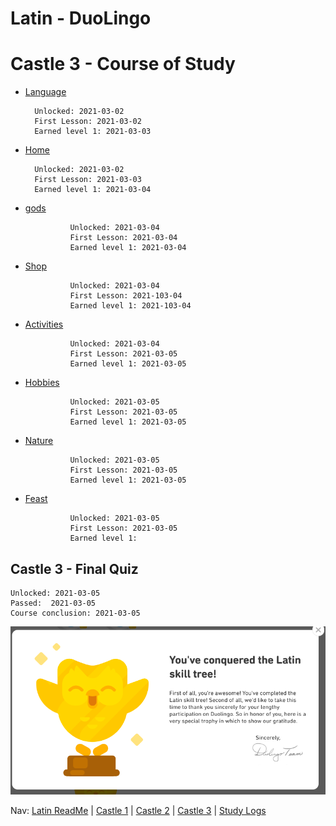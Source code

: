 # Latin - DuoLingo


# Castle 3 - Course of Study

* [Language](https://github.com/EO4wellness/T-I-L/blob/main/polyglot/latin/Castle-3/Language.md) 

        Unlocked: 2021-03-02
        First Lesson: 2021-03-02
        Earned level 1: 2021-03-03
    
* [Home](https://github.com/EO4wellness/T-I-L/blob/main/polyglot/latin/Castle-3/Home.md) 

        Unlocked: 2021-03-02
        First Lesson: 2021-03-03
        Earned level 1: 2021-03-04
        
        
* [gods](https://github.com/EO4wellness/T-I-L/blob/main/polyglot/latin/Castle-3/gods.md) 

                Unlocked: 2021-03-04
                First Lesson: 2021-03-04
                Earned level 1: 2021-03-04

* [Shop](https://github.com/EO4wellness/T-I-L/blob/main/polyglot/latin/Castle-3/Shop.md)  

                Unlocked: 2021-03-04
                First Lesson: 2021-103-04
                Earned level 1: 2021-103-04


* [Activities](https://github.com/EO4wellness/T-I-L/blob/main/polyglot/latin/Castle-3/Activities.md)  

                Unlocked: 2021-03-04
                First Lesson: 2021-03-05
                Earned level 1: 2021-03-05


* [Hobbies](https://github.com/EO4wellness/T-I-L/blob/main/polyglot/latin/Castle-3/Hobbies.md)  

                Unlocked: 2021-03-05
                First Lesson: 2021-03-05
                Earned level 1: 2021-03-05


* [Nature](https://github.com/EO4wellness/T-I-L/blob/main/polyglot/latin/Castle-3/Nature.md)  

                Unlocked: 2021-03-05
                First Lesson: 2021-03-05
                Earned level 1: 2021-03-05


* [Feast](https://github.com/EO4wellness/T-I-L/blob/main/polyglot/latin/Castle-3/Feast.md) 

                Unlocked: 2021-03-05
                First Lesson: 2021-03-05
                Earned level 1: 
 

## Castle 3 - Final Quiz
    
    Unlocked: 2021-03-05
    Passed:  2021-03-05
    Course conclusion: 2021-03-05
   

![wow](https://github.com/EO4wellness/T-I-L/blob/main/polyglot/latin/Images/2021-03-05-EO4Wellness-earned.png)

Nav: [Latin ReadMe](https://github.com/EO4wellness/T-I-L/tree/main/polyglot/latin) | [Castle 1](https://github.com/EO4wellness/T-I-L/tree/main/polyglot/latin/Castle-1) | [Castle 2](https://github.com/EO4wellness/T-I-L/tree/main/polyglot/latin/Castle-2) | [Castle 3](https://github.com/EO4wellness/T-I-L/tree/main/polyglot/latin/Castle-3) | [Study Logs](https://github.com/EO4wellness/T-I-L/tree/main/polyglot/latin/study-log)
